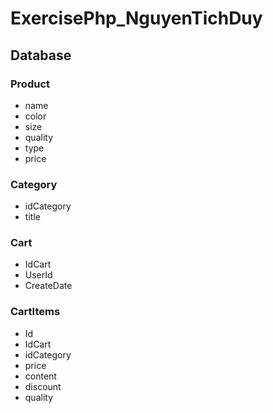 # ExercisePhp_NguyenTichDuy
## Database

### Product
* name
* color
* size
* quality
* type
* price
### Category
* idCategory
* title
### Cart
* IdCart
* UserId
* CreateDate
### CartItems
* Id
* IdCart
* idCategory
* price
* content
* discount
* quality